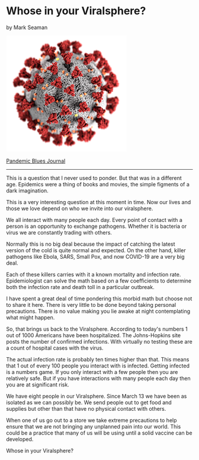 # Whose in your Viralsphere?

by Mark Seaman

![](img/coronavirus.png)

[Pandemic Blues Journal](Index)

---

This is a question that I never used to ponder.  But that was in a different age.
Epidemics were a thing of books and movies, the simple figments of a dark imagination.

This is a very interesting question at this moment in time.  Now our lives and those 
we love depend on who we invite into our viralsphere.

We all interact with many people each day.  Every point of contact with a person is an
opportunity to exchange pathogens.  Whether it is bacteria or virus we are constantly
trading with others.

Normally this is no big deal because the impact of catching the latest version of the
cold is quite normal and expected.  On the other hand, killer pathogens like Ebola, SARS,
Small Pox, and now COVID-19 are a very big deal.

Each of these killers carries with it a known mortality and infection rate. Epidemiologist
can solve the math based on a few coefficients to determine both the infection rate and
death toll in a particular outbreak.

I have spent a great deal of time pondering this morbid math but choose not to share it
here.  There is very little to be done beyond taking personal precautions. There is no
value making you lie awake at night contemplating what might happen.

So, that brings us back to the Viralsphere.  According to today's numbers 1 out of 1000 
Americans have been hospitalized.  The Johns-Hopkins site posts the number of confirmed 
infections.  With virtually no testing these are a count of hospital cases with the
virus.

The actual infection rate is probably ten times higher than that. This means that 1 out
of every 100 people you interact with is infected.  Getting infected is a numbers game.
If you only interact with a few people then you are relatively safe. But if you have
interactions with many people each day then you are at significant risk.

We have eight people in our Viralsphere.  Since March 13 we have been as isolated as
we can possibly be.  We send people out to get food and supplies but other than that
have no physical contact with others.

When one of us go out to a store we take extreme precautions to help ensure that we
are not bringing any unplanned pain into our world.  This could be a practice that 
many of us will be using until a solid vaccine can be developed.

Whose in your Viralsphere?


